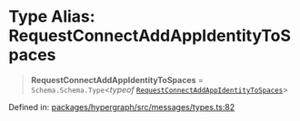# Type Alias: RequestConnectAddAppIdentityToSpaces

> **RequestConnectAddAppIdentityToSpaces** = `Schema.Schema.Type`\<*typeof* [`RequestConnectAddAppIdentityToSpaces`](../variables/RequestConnectAddAppIdentityToSpaces.md)\>

Defined in: [packages/hypergraph/src/messages/types.ts:82](https://github.com/hashirpm/hypergraph/blob/ab4ea1cdb9430798142e0d735aac9d31c2cf0ae0/packages/hypergraph/src/messages/types.ts#L82)
